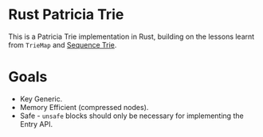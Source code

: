 Rust Patricia Trie
====

This is a Patricia Trie implementation in Rust, building on the lessons learnt from `TrieMap`
and [Sequence Trie][seq-trie].

# Goals

* Key Generic.
* Memory Efficient (compressed nodes).
* Safe - `unsafe` blocks should only be necessary for implementing the Entry API.

[seq-trie]: https://github.com/michaelsproul/rust-sequence-trie
